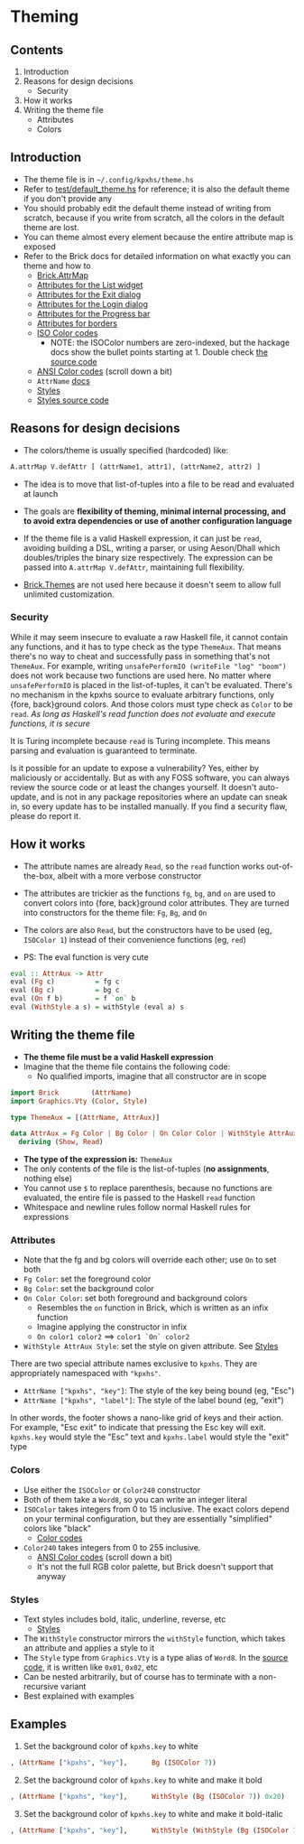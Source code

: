 # Theming

## Contents

1. Introduction
2. Reasons for design decisions
    - Security
3. How it works
4. Writing the theme file
    - Attributes
    - Colors

## Introduction

- The theme file is in `~/.config/kpxhs/theme.hs`
- Refer to [test/default_theme.hs](test/default_theme.hs) for reference; it is also the default theme if you don't provide any
- You should probably edit the default theme instead of writing from scratch, because if you write from scratch, all the colors in the default theme are lost.
- You can theme almost every element because the entire attribute map is exposed
- Refer to the Brick docs for detailed information on what exactly you can theme and how to
    - [Brick.AttrMap](https://hackage.haskell.org/package/brick-0.64/docs/Brick-AttrMap.html)
    - [Attributes for the List widget](https://hackage.haskell.org/package/brick-0.64/docs/Brick-Widgets-List.html#g:7)
    - [Attributes for the Exit dialog](https://hackage.haskell.org/package/brick-0.64/docs/Brick-Widgets-Dialog.html#g:4)
    - [Attributes for the Login dialog](https://hackage.haskell.org/package/brick-0.64/docs/Brick-Widgets-Edit.html#g:7)
    - [Attributes for the Progress bar](https://hackage.haskell.org/package/brick-0.64/docs/Brick-Widgets-ProgressBar.html#g:1)
    - [Attributes for borders](https://hackage.haskell.org/package/brick-0.64/docs/Brick-Widgets-Border.html#g:5)
    - [ISO Color codes](https://hackage.haskell.org/package/vty-5.33/docs/Graphics-Vty-Attributes-Color.html)
        - NOTE: the ISOColor numbers are zero-indexed, but the hackage docs show the bullet points starting at 1. Double check [the source code](https://hackage.haskell.org/package/vty-5.33/docs/src/Graphics.Vty.Attributes.Color.html#Color)
    - [ANSI Color codes](https://en.wikipedia.org/wiki/ANSI_escape_code#8-bit) (scroll down a bit)
    - `AttrName` [docs](https://hackage.haskell.org/package/brick-0.64/docs/Brick-AttrMap.html#t:AttrName)
    - [Styles](https://hackage.haskell.org/package/vty-5.33/docs/Graphics-Vty-Attributes.html#t:Style)
    - [Styles source code](https://hackage.haskell.org/package/vty-5.33/docs/src/Graphics.Vty.Attributes.html#Style)

## Reasons for design decisions

- The colors/theme is usually specified (hardcoded) like:

```hs
A.attrMap V.defAttr [ (attrName1, attr1), (attrName2, attr2) ]
```

- The idea is to move that list-of-tuples into a file to be read and evaluated at launch
- The goals are **flexibility of theming, minimal internal processing, and to avoid extra dependencies or use of another configuration language**
- If the theme file is a valid Haskell expression, it can just be `read`, avoiding building a DSL, writing a parser, or using Aeson/Dhall which doubles/triples the binary size respectively. The expression can be passed into `A.attrMap V.defAttr`, maintaining full flexibility.

- [Brick.Themes](https://hackage.haskell.org/package/brick-0.64/docs/Brick-Themes.html) are not used here because it doesn't seem to allow full unlimited customization.

### Security

While it may seem insecure to evaluate a raw Haskell file, it cannot contain any functions, and it has to type check as the type `ThemeAux`. That means there's no way to cheat and successfully pass in something that's not `ThemeAux`. For example, writing `unsafePerformIO (writeFile "log" "boom")` does not work because two functions are used here. No matter where `unsafePerformIO` is placed in the list-of-tuples, it can't be evaluated. There's no mechanism in the kpxhs source to evaluate arbitrary functions, only {fore, back}ground colors. And those colors must type check as `Color` to be `read`. *As long as Haskell's read function does not evaluate and execute functions, it is secure*

It is Turing incomplete because `read` is Turing incomplete. This means parsing and evaluation is guaranteed to terminate.

Is it possible for an update to expose a vulnerability? Yes, either by maliciously or accidentally. But as with any FOSS software, you can always review the source code or at least the changes yourself. It doesn't auto-update, and is not in any package repositories where an update can sneak in, so every update has to be installed manually. If you find a security flaw, please do report it.

## How it works

- The attribute names are already `Read`, so the `read` function works out-of-the-box, albeit with a more verbose constructor
- The attributes are trickier as the functions `fg`, `bg`, and `on` are used to convert colors into {fore, back}ground color attributes. They are turned into constructors for the theme file: `Fg`, `Bg`, and `On`
- The colors are also `Read`, but the constructors have to be used (eg, `ISOColor 1`) instead of their convenience functions (eg, `red`)

- PS: The eval function is very cute

```hs
eval :: AttrAux -> Attr
eval (Fg c)          = fg c
eval (Bg c)          = bg c
eval (On f b)        = f `on` b
eval (WithStyle a s) = withStyle (eval a) s
```
    
## Writing the theme file

- **The theme file must be a valid Haskell expression**
- Imagine that the theme file contains the following code:
    - No qualified imports, imagine that all constructor are in scope

```hs
import Brick        (AttrName)
import Graphics.Vty (Color, Style)

type ThemeAux = [(AttrName, AttrAux)]

data AttrAux = Fg Color | Bg Color | On Color Color | WithStyle AttrAux Style
  deriving (Show, Read)
```

- **The type of the expression is:** `ThemeAux`
- The only contents of the file is the list-of-tuples (**no assignments**, nothing else)
- You cannot use `$` to replace parenthesis, because no functions are evaluated, the entire file is passed to the Haskell `read` function
- Whitespace and newline rules follow normal Haskell rules for expressions

### Attributes

- Note that the fg and bg colors will override each other; use `On` to set both
- `Fg Color`: set the foreground color
- `Bg Color`: set the background color
- `On Color Color`: set both foreground and background colors
    - Resembles the `on` function in Brick, which is written as an infix function
    - Imagine applying the constructor in infix
    - `On color1 color2` ==> ```color1 `On` color2```
- `WithStyle AttrAux Style`: set the style on given attribute. See [Styles](#Styles)

There are two special attribute names exclusive to `kpxhs`. They are appropriately namespaced with `"kpxhs"`.

- `AttrName ["kpxhs", "key"]`: The style of the key being bound (eg, "Esc")
- `AttrName ["kpxhs", "label"]`: The style of the label bound (eg, "exit")

In other words, the footer shows a nano-like grid of keys and their action. For example, "Esc exit" to indicate that pressing the Esc key will exit. `kpxhs.key` would style the "Esc" text and `kpxhs.label` would style the "exit" type

### Colors

- Use either the `ISOColor` or `Color240` constructor
- Both of them take a `Word8`, so you can write an integer literal
- `ISOColor` takes integers from 0 to 15 inclusive. The exact colors depend on your terminal configuration, but they are essentially "simplified" colors like "black"
    - [Color codes](https://hackage.haskell.org/package/vty-5.33/docs/Graphics-Vty-Attributes-Color.html)
- `Color240` takes integers from 0 to 255 inclusive.
    - [ANSI Color codes](https://en.wikipedia.org/wiki/ANSI_escape_code#8-bit) (scroll down a bit)
    - It's not the full RGB color palette, but Brick doesn't support that anyway


### Styles

- Text styles includes bold, italic, underline, reverse, etc
    - [Styles](https://hackage.haskell.org/package/vty-5.33/docs/Graphics-Vty-Attributes.html#t:Style)
- The `WithStyle` constructor mirrors the `withStyle` function, which takes an attribute and applies a style to it
- The `Style` type from `Graphics.Vty` is a type alias of `Word8`. In the [source code](https://hackage.haskell.org/package/vty-5.33/docs/src/Graphics.Vty.Attributes.html#Style), it is written like `0x01`, `0x02`, etc
- Can be nested arbitrarily, but of course has to terminate with a non-recursive variant
- Best explained with examples

## Examples

1. Set the background color of `kpxhs.key` to white
```hs
, (AttrName ["kpxhs", "key"],      Bg (ISOColor 7))
```

2. Set the background color of `kpxhs.key` to white and make it bold

```hs
, (AttrName ["kpxhs", "key"],      WithStyle (Bg (ISOColor 7)) 0x20)
```

3. Set the background color of `kpxhs.key` to white and make it bold-italic

```hs
, (AttrName ["kpxhs", "key"],      WithStyle (WithStyle (Bg (ISOColor 7)) 0x20) 0x40)
```
